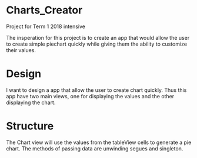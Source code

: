 # Charts_Creator
Project for Term 1 2018 intensive

The insperation for this project is to create an app that would allow the user 
to create simple piechart quickly while giving them the ability to customize their values.

# Design
I want to design a app that allow the user to create chart quickly.
Thus this app have two main views, one for displaying the values and the other displaying the chart.


# Structure
The Chart view will use the values from the tableView cells to generate a pie chart.
The methods of passing data are unwinding segues and singleton.
